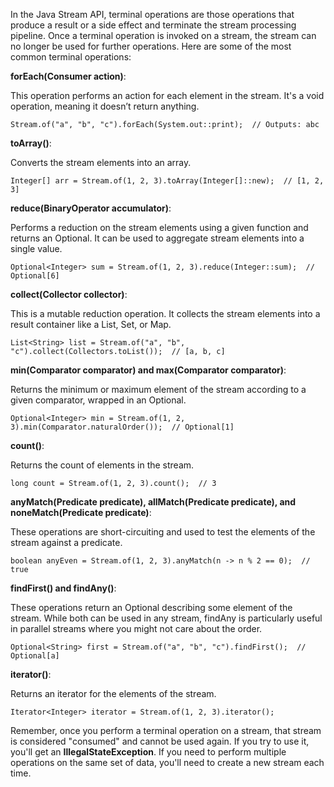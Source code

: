 In the Java Stream API, terminal operations are those operations that produce a result or a side effect and terminate the stream processing pipeline. Once a terminal operation is invoked on a stream, the stream can no longer be used for further operations. Here are some of the most common terminal operations:

**forEach(Consumer action)**:

This operation performs an action for each element in the stream.
It's a void operation, meaning it doesn’t return anything.

    Stream.of("a", "b", "c").forEach(System.out::print);  // Outputs: abc

**toArray()**:

Converts the stream elements into an array.

    Integer[] arr = Stream.of(1, 2, 3).toArray(Integer[]::new);  // [1, 2, 3]

**reduce(BinaryOperator accumulator)**:

Performs a reduction on the stream elements using a given function and returns an Optional.
It can be used to aggregate stream elements into a single value.

    Optional<Integer> sum = Stream.of(1, 2, 3).reduce(Integer::sum);  // Optional[6]

**collect(Collector collector)**:

This is a mutable reduction operation. It collects the stream elements into a result container like a List, Set, or Map.

    List<String> list = Stream.of("a", "b", "c").collect(Collectors.toList());  // [a, b, c]

**min(Comparator comparator) and max(Comparator comparator)**:

Returns the minimum or maximum element of the stream according to a given comparator, wrapped in an Optional.

    Optional<Integer> min = Stream.of(1, 2, 3).min(Comparator.naturalOrder());  // Optional[1]

**count()**:

Returns the count of elements in the stream.

    long count = Stream.of(1, 2, 3).count();  // 3

**anyMatch(Predicate predicate), allMatch(Predicate predicate), and noneMatch(Predicate predicate)**:

These operations are short-circuiting and used to test the elements of the stream against a predicate.

    boolean anyEven = Stream.of(1, 2, 3).anyMatch(n -> n % 2 == 0);  // true

**findFirst() and findAny()**:

These operations return an Optional describing some element of the stream.
While both can be used in any stream, findAny is particularly useful in parallel streams where you might not care about the order.


    Optional<String> first = Stream.of("a", "b", "c").findFirst();  // Optional[a]

**iterator()**:

Returns an iterator for the elements of the stream.

    Iterator<Integer> iterator = Stream.of(1, 2, 3).iterator();
Remember, once you perform a terminal operation on a stream, that stream is considered "consumed" and cannot be used again. If you try to use it, you'll get an **IllegalStateException**. If you need to perform multiple operations on the same set of data, you'll need to create a new stream each time.